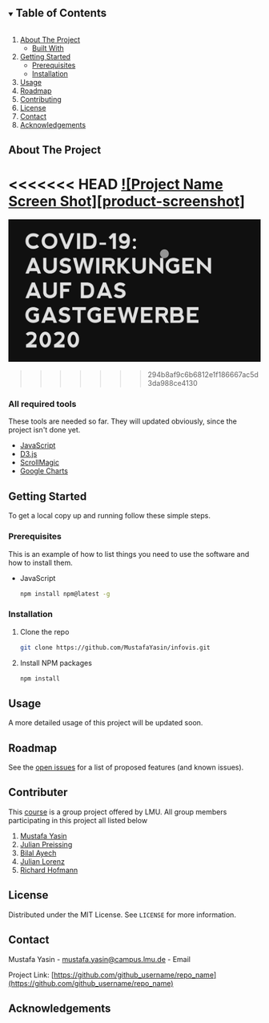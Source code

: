 <!-- [![Contributors][contributors-shield]][contributors-url]
[![Forks][forks-shield]][forks-url]
[![Stargazers][stars-shield]][stars-url]
[![Issues][issues-shield]][issues-url]
[![MIT License][license-shield]][license-url] -->


<!-- TABLE OF CONTENTS -->
<details open="open">
  <summary><h2 style="display: inline-block">Table of Contents</h2></summary>
  <ol>
    <li>
      <a href="#about-the-project">About The Project</a>
      <ul>
        <li><a href="#built-with">Built With</a></li>
      </ul>
    </li>
    <li>
      <a href="#getting-started">Getting Started</a>
      <ul>
        <li><a href="#prerequisites">Prerequisites</a></li>
        <li><a href="#installation">Installation</a></li>
      </ul>
    </li>
    <li><a href="#usage">Usage</a></li>
    <li><a href="#roadmap">Roadmap</a></li>
    <li><a href="#contributing">Contributing</a></li>
    <li><a href="#license">License</a></li>
    <li><a href="#contact">Contact</a></li>
    <li><a href="#acknowledgements">Acknowledgements</a></li>
  </ol>
</details>



<!-- ABOUT THE PROJECT -->
## About The Project

<<<<<<< HEAD
[![Project Name Screen Shot][product-screenshot]](images/aboutproject.jpeg)
=======
![Project Name Screen Shot](./images/aboutproject.jpeg)
>>>>>>> 294b8af9c6b6812e1f186667ac5d3da988ce4130


### All required tools
These tools are needed so far. They will updated obviously, since the project isn't done yet.

* [JavaScript](https://www.javascript.com/)
* [D3.js](https://d3js.org/)
* [ScrollMagic](https://github.com/janpaepke/ScrollMagic)
* [Google Charts](https://developers.google.com/chart)


<!-- GETTING STARTED -->
## Getting Started

To get a local copy up and running follow these simple steps.

### Prerequisites

This is an example of how to list things you need to use the software and how to install them.
* JavaScript
  ```sh
  npm install npm@latest -g
  ```

### Installation

1. Clone the repo
   ```sh
   git clone https://github.com/MustafaYasin/infovis.git
   ```
2. Install NPM packages
   ```sh
   npm install
   ```



<!-- USAGE EXAMPLES -->
## Usage
A more detailed usage of this project will be updated soon.



<!-- ROADMAP -->
## Roadmap

See the [open issues](https://github.com/MustafaYasin/infovis/issues) for a list of proposed features (and known issues).



<!-- CONTRIBUTING -->
## Contributer

This [course](https://www.medien.ifi.lmu.de/lehre/ws2021/iv/) is a group project offered by LMU. All group members participating in this project all listed below

1. [Mustafa Yasin](https://github.com/MustafaYasin)
2. [Julian Preissing](https://github.com/allach)
3. [Bilal Ayech](https://github.com/BilelAyech)
4. [Julian Lorenz](https://github.com/Julianlrn)
5. [Richard Hofmann](https://github.com/richardhofmann2711)



<!-- LICENSE -->
## License

Distributed under the MIT License. See `LICENSE` for more information.



<!-- CONTACT -->
## Contact

Mustafa Yasin - [mustafa.yasin@campus.lmu.de](mustafa.yasin@campus.lmu.de) - Email

Project Link: [https://github.com/github_username/repo_name](https://github.com/github_username/repo_name)



<!-- ACKNOWLEDGEMENTS -->
## Acknowledgements

<!-- * []()
* []()
* []() -->
